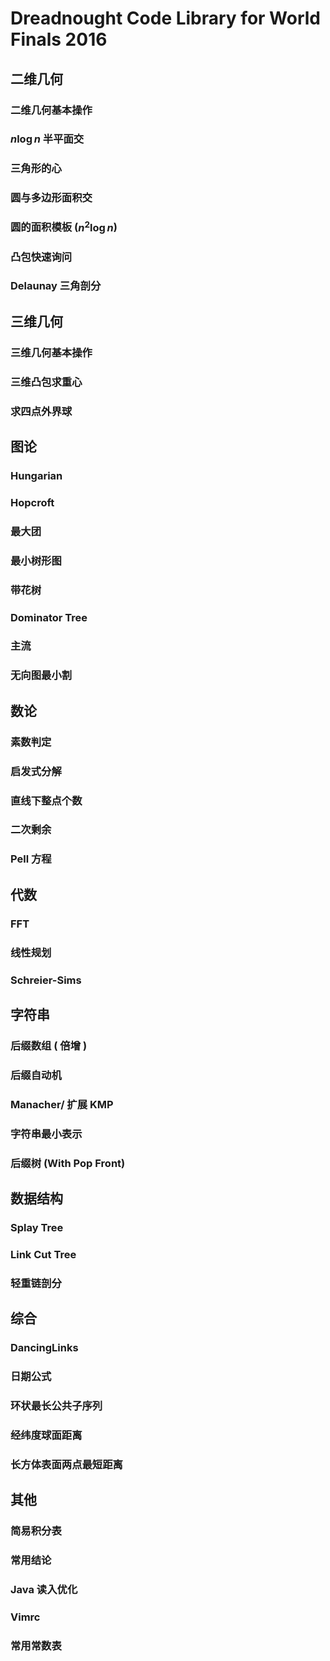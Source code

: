 # **Dreadnought Code Library for World Finals 2016**

## 二维几何

### 二维几何基本操作

### $n\log n$ 半平面交

### 三角形的心

### 圆与多边形面积交

### 圆的面积模板 ($n^2\log n$)

### 凸包快速询问

### Delaunay 三角剖分

## 三维几何

### 三维几何基本操作

### 三维凸包求重心

### 求四点外界球

## 图论

### Hungarian

### Hopcroft

### 最大团

### 最小树形图

### 带花树

### Dominator Tree

### 主流

### 无向图最小割

## 数论

### 素数判定

### 启发式分解

### 直线下整点个数

### 二次剩余

### Pell 方程

## 代数

### FFT

### 线性规划

### Schreier-Sims

## 字符串

### 后缀数组 ( 倍增 )

### 后缀自动机

### Manacher/ 扩展 KMP

### 字符串最小表示

### 后缀树 (With Pop Front)

## 数据结构

### Splay Tree

### Link Cut Tree

### 轻重链剖分

## 综合

### DancingLinks

### 日期公式

### 环状最长公共子序列

### 经纬度球面距离

### 长方体表面两点最短距离

## 其他

### 简易积分表

### 常用结论

### Java 读入优化

### Vimrc

### 常用常数表
